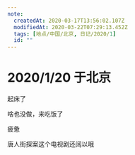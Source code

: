 ```yaml
---
note:
  createdAt: 2020-03-17T13:56:02.107Z
  modifiedAt: 2020-03-22T07:29:13.452Z
  tags: [地点/中国/北京, 日记/2020/1]
  id: ""
---
```


# 2020/1/20 于北京

<!-- @timer "date":"Mon Jan 20 2020 08:23:23 GMT+0800 (CST)" -->

起床了

<!-- @timer "date":"Mon Jan 20 2020 12:20:17 GMT+0800 (CST)","duration":"about 4 hours" -->

啥也没做，来吃饭了

<!-- @timer "date":"Mon Jan 20 2020 15:34:20 GMT+0800 (CST)","duration":"about 3 hours" -->

疲惫

<!-- @timer "date":"Mon Jan 20 2020 21:34:59 GMT+0800 (CST)","duration":"about 6 hours" -->

唐人街探案这个电视剧还阔以哦
